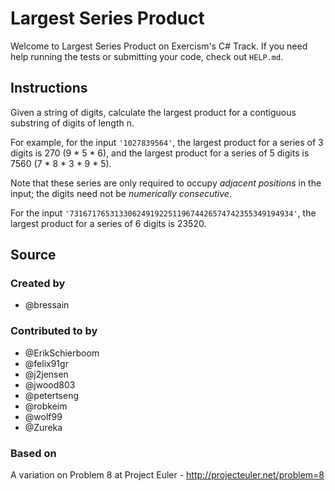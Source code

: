 # Largest Series Product

Welcome to Largest Series Product on Exercism's C# Track.
If you need help running the tests or submitting your code, check out `HELP.md`.

## Instructions

Given a string of digits, calculate the largest product for a contiguous
substring of digits of length n.

For example, for the input `'1027839564'`, the largest product for a
series of 3 digits is 270 (9 * 5 * 6), and the largest product for a
series of 5 digits is 7560 (7 * 8 * 3 * 9 * 5).

Note that these series are only required to occupy *adjacent positions*
in the input; the digits need not be *numerically consecutive*.

For the input `'73167176531330624919225119674426574742355349194934'`,
the largest product for a series of 6 digits is 23520.

## Source

### Created by

- @bressain

### Contributed to by

- @ErikSchierboom
- @felix91gr
- @j2jensen
- @jwood803
- @petertseng
- @robkeim
- @wolf99
- @Zureka

### Based on

A variation on Problem 8 at Project Euler - http://projecteuler.net/problem=8